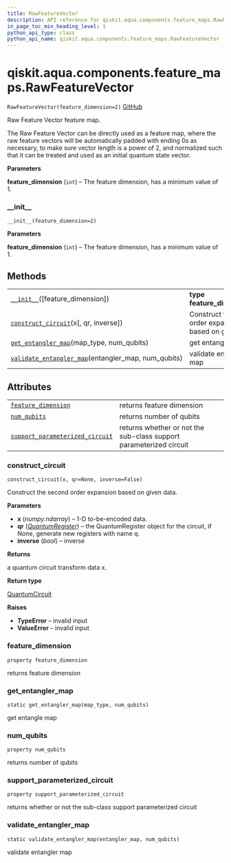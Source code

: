 ```yaml
---
title: RawFeatureVector
description: API reference for qiskit.aqua.components.feature_maps.RawFeatureVector
in_page_toc_min_heading_level: 1
python_api_type: class
python_api_name: qiskit.aqua.components.feature_maps.RawFeatureVector
---
```


# qiskit.aqua.components.feature\_maps.RawFeatureVector

<span id="qiskit.aqua.components.feature_maps.RawFeatureVector" />

`RawFeatureVector(feature_dimension=2)` [GitHub](https://github.com/qiskit-community/qiskit-aqua/tree/stable/0.9/qiskit/aqua/components/feature_maps/raw_feature_vector.py "view source code")

Raw Feature Vector feature map.

The Raw Feature Vector can be directly used as a feature map, where the raw feature vectors will be automatically padded with ending 0s as necessary, to make sure vector length is a power of 2, and normalized such that it can be treated and used as an initial quantum state vector.

**Parameters**

**feature\_dimension** (`int`) – The feature dimension, has a minimum value of 1.

### \_\_init\_\_

<span id="qiskit.aqua.components.feature_maps.RawFeatureVector.__init__" />

`__init__(feature_dimension=2)`

**Parameters**

**feature\_dimension** (`int`) – The feature dimension, has a minimum value of 1.

## Methods

|                                                                                                                                                                                                                     |                                                           |
| ------------------------------------------------------------------------------------------------------------------------------------------------------------------------------------------------------------------- | --------------------------------------------------------- |
| [`__init__`](#qiskit.aqua.components.feature_maps.RawFeatureVector.__init__ "qiskit.aqua.components.feature_maps.RawFeatureVector.__init__")(\[feature\_dimension])                                                 | **type feature\_dimension**`int`                          |
| [`construct_circuit`](#qiskit.aqua.components.feature_maps.RawFeatureVector.construct_circuit "qiskit.aqua.components.feature_maps.RawFeatureVector.construct_circuit")(x\[, qr, inverse])                          | Construct the second order expansion based on given data. |
| [`get_entangler_map`](#qiskit.aqua.components.feature_maps.RawFeatureVector.get_entangler_map "qiskit.aqua.components.feature_maps.RawFeatureVector.get_entangler_map")(map\_type, num\_qubits)                     | get entangle map                                          |
| [`validate_entangler_map`](#qiskit.aqua.components.feature_maps.RawFeatureVector.validate_entangler_map "qiskit.aqua.components.feature_maps.RawFeatureVector.validate_entangler_map")(entangler\_map, num\_qubits) | validate entangler map                                    |

## Attributes

|                                                                                                                                                                                                             |                                                                    |
| ----------------------------------------------------------------------------------------------------------------------------------------------------------------------------------------------------------- | ------------------------------------------------------------------ |
| [`feature_dimension`](#qiskit.aqua.components.feature_maps.RawFeatureVector.feature_dimension "qiskit.aqua.components.feature_maps.RawFeatureVector.feature_dimension")                                     | returns feature dimension                                          |
| [`num_qubits`](#qiskit.aqua.components.feature_maps.RawFeatureVector.num_qubits "qiskit.aqua.components.feature_maps.RawFeatureVector.num_qubits")                                                          | returns number of qubits                                           |
| [`support_parameterized_circuit`](#qiskit.aqua.components.feature_maps.RawFeatureVector.support_parameterized_circuit "qiskit.aqua.components.feature_maps.RawFeatureVector.support_parameterized_circuit") | returns whether or not the sub-class support parameterized circuit |

### construct\_circuit

<span id="qiskit.aqua.components.feature_maps.RawFeatureVector.construct_circuit" />

`construct_circuit(x, qr=None, inverse=False)`

Construct the second order expansion based on given data.

**Parameters**

*   **x** (*numpy.ndarray*) – 1-D to-be-encoded data.
*   **qr** ([*QuantumRegister*](qiskit.circuit.QuantumRegister "qiskit.circuit.QuantumRegister")) – the QuantumRegister object for the circuit, if None, generate new registers with name q.
*   **inverse** (*bool*) – inverse

**Returns**

a quantum circuit transform data x.

**Return type**

[QuantumCircuit](qiskit.circuit.QuantumCircuit "qiskit.circuit.QuantumCircuit")

**Raises**

*   **TypeError** – invalid input
*   **ValueError** – invalid input

### feature\_dimension

<span id="qiskit.aqua.components.feature_maps.RawFeatureVector.feature_dimension" />

`property feature_dimension`

returns feature dimension

### get\_entangler\_map

<span id="qiskit.aqua.components.feature_maps.RawFeatureVector.get_entangler_map" />

`static get_entangler_map(map_type, num_qubits)`

get entangle map

### num\_qubits

<span id="qiskit.aqua.components.feature_maps.RawFeatureVector.num_qubits" />

`property num_qubits`

returns number of qubits

### support\_parameterized\_circuit

<span id="qiskit.aqua.components.feature_maps.RawFeatureVector.support_parameterized_circuit" />

`property support_parameterized_circuit`

returns whether or not the sub-class support parameterized circuit

### validate\_entangler\_map

<span id="qiskit.aqua.components.feature_maps.RawFeatureVector.validate_entangler_map" />

`static validate_entangler_map(entangler_map, num_qubits)`

validate entangler map

